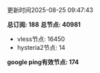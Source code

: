 更新时间2025-08-25 09:47:43

**总订阅: 188**
**总节点: 40981**
- vless节点: 16450
- hysteria2节点: 14

**google ping有效节点: 174**

